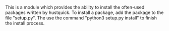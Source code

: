 This is a module which provides the ability to install the often-used packages written by hustquick.
To install a package, add the package to the file "setup.py". The use the command "python3 setup.py install" to finish the install process.
